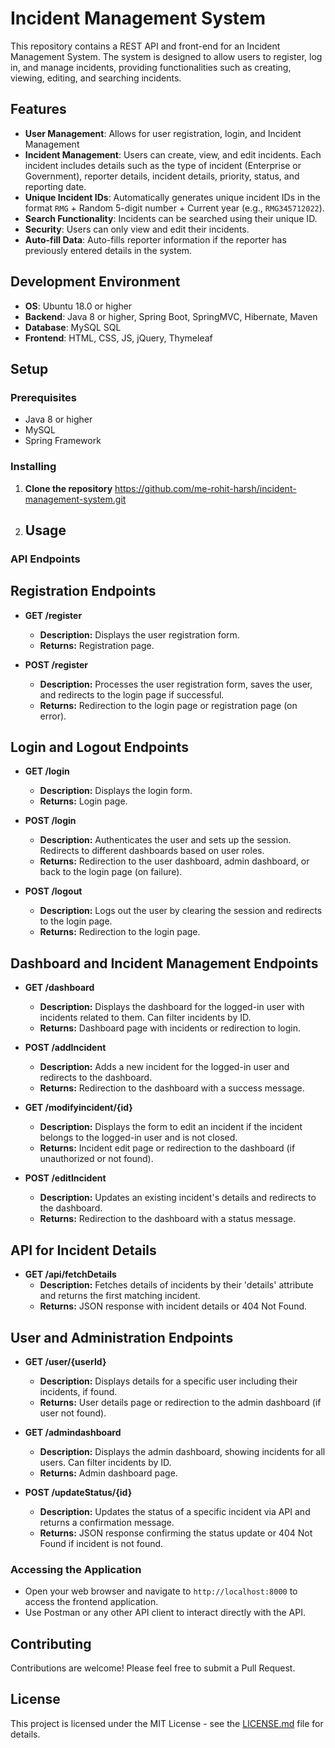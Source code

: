 # Incident Management System

This repository contains a REST API and front-end for an Incident Management System. The system is designed to allow users to register, log in, and manage incidents, providing functionalities such as creating, viewing, editing, and searching incidents.

## Features

- **User Management**: Allows for user registration, login, and Incident Management
- **Incident Management**: Users can create, view, and edit incidents. Each incident includes details such as the type of incident (Enterprise or Government), reporter details, incident details, priority, status, and reporting date.
- **Unique Incident IDs**: Automatically generates unique incident IDs in the format `RMG` + Random 5-digit number + Current year (e.g., `RMG345712022`).
- **Search Functionality**: Incidents can be searched using their unique ID.
- **Security**: Users can only view and edit their incidents.
- **Auto-fill Data**: Auto-fills reporter information if the reporter has previously entered details in the system.

## Development Environment

- **OS**: Ubuntu 18.0 or higher
- **Backend**: Java 8 or higher, Spring Boot, SpringMVC, Hibernate, Maven
- **Database**: MySQL SQL
- **Frontend**: HTML, CSS, JS, jQuery, Thymeleaf

## Setup

### Prerequisites

- Java 8 or higher
- MySQL 
- Spring Framework

### Installing

1. **Clone the repository**
https://github.com/me-rohit-harsh/incident-management-system.git
2. ## Usage

### API Endpoints


## Registration Endpoints

- **GET /register**
  - **Description:** Displays the user registration form.
  - **Returns:** Registration page.

- **POST /register**
  - **Description:** Processes the user registration form, saves the user, and redirects to the login page if successful.
  - **Returns:** Redirection to the login page or registration page (on error).

## Login and Logout Endpoints

- **GET /login**
  - **Description:** Displays the login form.
  - **Returns:** Login page.

- **POST /login**
  - **Description:** Authenticates the user and sets up the session. Redirects to different dashboards based on user roles.
  - **Returns:** Redirection to the user dashboard, admin dashboard, or back to the login page (on failure).

- **POST /logout**
  - **Description:** Logs out the user by clearing the session and redirects to the login page.
  - **Returns:** Redirection to the login page.

## Dashboard and Incident Management Endpoints

- **GET /dashboard**
  - **Description:** Displays the dashboard for the logged-in user with incidents related to them. Can filter incidents by ID.
  - **Returns:** Dashboard page with incidents or redirection to login.

- **POST /addIncident**
  - **Description:** Adds a new incident for the logged-in user and redirects to the dashboard.
  - **Returns:** Redirection to the dashboard with a success message.

- **GET /modifyincident/{id}**
  - **Description:** Displays the form to edit an incident if the incident belongs to the logged-in user and is not closed.
  - **Returns:** Incident edit page or redirection to the dashboard (if unauthorized or not found).

- **POST /editIncident**
  - **Description:** Updates an existing incident's details and redirects to the dashboard.
  - **Returns:** Redirection to the dashboard with a status message.

## API for Incident Details

- **GET /api/fetchDetails**
  - **Description:** Fetches details of incidents by their 'details' attribute and returns the first matching incident.
  - **Returns:** JSON response with incident details or 404 Not Found.

## User and Administration Endpoints

- **GET /user/{userId}**
  - **Description:** Displays details for a specific user including their incidents, if found.
  - **Returns:** User details page or redirection to the admin dashboard (if user not found).

- **GET /admindashboard**
  - **Description:** Displays the admin dashboard, showing incidents for all users. Can filter incidents by ID.
  - **Returns:** Admin dashboard page.

- **POST /updateStatus/{id}**
  - **Description:** Updates the status of a specific incident via API and returns a confirmation message.
  - **Returns:** JSON response confirming the status update or 404 Not Found if incident is not found.


### Accessing the Application

- Open your web browser and navigate to `http://localhost:8000` to access the frontend application.
- Use Postman or any other API client to interact directly with the API.

## Contributing

Contributions are welcome! Please feel free to submit a Pull Request.

## License

This project is licensed under the MIT License - see the [LICENSE.md](LICENSE.md) file for details.

